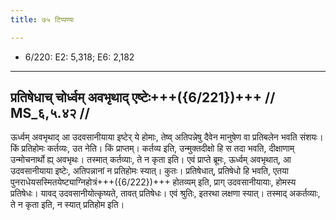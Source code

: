 ```yaml
---
title: ७५ टिप्पण्यः

---
```

- 6/220: E2: 5,318; E6: 2,182

____________________________________________


## प्रतिषेधाच् चोर्ध्वम् अवभृथाद् एष्टेः+++({6/221})+++ // MS_६,५.४२ //

ऊर्ध्वम् अवभृथाद् आ उदवसानीयाया इष्टेर् ये होमाः, तेष्व् अतिपन्नेषु दैवेन मानुषेण वा प्रतिबलेन भवति संशयः। किं प्रतिहोमः कर्तव्यः, उत नेति। किं प्राप्तम्। कर्तव्य इति, उन्मुक्तदीक्षो हि स तदा भवति, दीक्षाणाम् उन्मोचनार्थो ह्य् अवभृथः। तस्मात् कर्तव्याः, ते न कृता इति।
एवं प्राप्ते ब्रूमः, ऊर्ध्वम् अवभृथात्, आ उदवसानीयाया इष्टेः, अतिपन्नानां न प्रतिहोमः स्यात्। कुतः। प्रतिषेधात्, प्रतिषेधो हि भवति, एतया पुनराधेयसस्मितयेष्ट्याग्निहोत्रं+++({6/222})+++ होतव्यम् इति, प्राग् उदवसानीयायाः, होमस्य प्रतिषेधः। यावद् उदवसानीयोत्कृष्यते, तावत् प्रतिषेधः। एवं श्रुतिः, इतरथा लक्षणा स्यात्। तस्माद् अकर्तव्याः, ते न कृता इति, न स्यात् प्रतिहोम इति।
